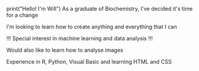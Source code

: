 print("Hello! I'm Will")
As a graduate of Biochemistry, I've decided it's time for a change

I'm looking to learn how to create anything and everything that I can

!!! Special interest in machine learning and data analysis !!!

Would also like to learn how to analyse images

Experience in R, Python, Visual Basic and learning HTML and CSS
